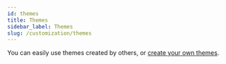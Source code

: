 ```yaml
---
id: themes
title: Themes
sidebar_label: Themes
slug: /customization/themes
---
```


You can easily use themes created by others, or [create your own themes](/developers/themes).
